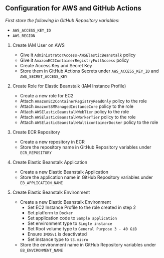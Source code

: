 ## Configuration for AWS and GitHub Actions

*First store the following in GitHub Repository variables:*
  - `AWS_ACCESS_KEY_ID`
  - `AWS_REGION`

1. Create IAM User on AWS
   - Give it `AdministratorAccess-AWSElasticBeanstalk` policy
   - Give it `AmazonEC2ContainerRegistryFullAccess` policy
   - Create Access Key and Secret Key
   - Store them in GitHub Actions Secrets under `AWS_ACCESS_KEY_ID` and `AWS_SECRET_ACCESS_KEY`


2. Create Role for Elastic Beanstalk (IAM Instance Profile)
    - Create a new role for EC2
    - Attach `AmazonEC2ContainerRegistryReadOnly` policy to the role
    - Attach `AmazonSSMManagedInstanceCore` policy to the role
    - Attach `AWSElasticBeanstalkWebTier` policy to the role
    - Attach `AWSElasticBeanstalkWorkerTier` policy to the role
    - Attach `AWSElasticBeanstalkMulticontainerDocker` policy to the role


3. Create ECR Repository
    - Create a new repository in ECR
    - Store the repository name in GitHub Repository variables under `ECR_REPOSITORY`


4. Create Elastic Beanstalk Application
    - Create a new Elastic Beanstalk Application
    - Store the application name in GitHub Repository variables under `EB_APPLICATION_NAME`


5. Create Elastic Beanstalk Environment
    - Create a new Elastic Beanstalk Environment
      - Set EC2 Instance Profile to the role created in step 2
      - Set platform to `Docker`
      - Set application code to `Sample application`
      - Set environment type to `Single instance`
      - Set Root volume type to `General Purpose 3 - 40 GiB`
      - Ensure `IMDSv1` is deactivated
      - Set instance type to `t3.micro`
    - Store the environment name in GitHub Repository variables under `EB_ENVIRONMENT_NAME`